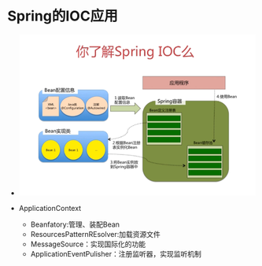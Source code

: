 # Spring的IOC应用

* ![](../assets/bbb.png)

* ApplicationContext

  * Beanfatory:管理、装配Bean
  * ResourcesPatternREsolver:加载资源文件
  * MessageSource：实现国际化的功能
  * ApplicationEventPulisher：注册监听器，实现监听机制



